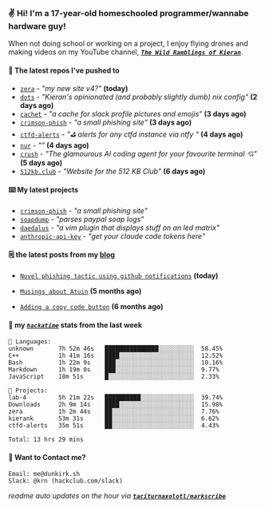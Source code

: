 ### ✌️ Hi! I'm a 17-year-old homeschooled programmer/wannabe hardware guy!

When not doing school or working on a project, I enjoy flying drones and making videos on my YouTube channel, [**_`The Wild Ramblings of Kieran`_**](https://youtube.com/@kieran.rambles).

#### 👷 The latest repos I've pushed to

- [`zera`](https://github.com/taciturnaxolotl/zera) - _"my new site v4?"_ **(today)**
- [`dots`](https://github.com/taciturnaxolotl/dots) - _"Kieran's opinionated (and probably slightly dumb) nix config"_ **(2 days ago)**
- [`cachet`](https://github.com/taciturnaxolotl/cachet) - _"a cache for slack profile pictures and emojis"_ **(3 days ago)**
- [`crimson-phish`](https://github.com/taciturnaxolotl/crimson-phish) - _"a small phishing site"_ **(3 days ago)**
- [`ctfd-alerts`](https://github.com/taciturnaxolotl/ctfd-alerts) - _"⛳ alerts for any ctfd instance via ntfy "_ **(4 days ago)**
- [`nur`](https://github.com/charmbracelet/nur) - _""_ **(4 days ago)**
- [`crush`](https://github.com/charmbracelet/crush) - _"The glamourous AI coding agent for your favourite terminal 💘"_ **(5 days ago)**
- [`512kb.club`](https://github.com/kevquirk/512kb.club) - _"Website for the 512 KB Club"_ **(6 days ago)**

#### ⌨️ My latest projects

- [`crimson-phish`](https://github.com/taciturnaxolotl/crimson-phish) - _"a small phishing site"_
- [`soapdump`](https://github.com/taciturnaxolotl/soapdump) - _"parses paypal soap logs"_
- [`daedalus`](https://github.com/taciturnaxolotl/daedalus) - _"a vim plugin that displays stuff on an led matrix"_
- [`anthropic-api-key`](https://github.com/taciturnaxolotl/anthropic-api-key) - _"get your claude code tokens here"_

#### 🗒️ the latest posts from my [blog](https://dunkirk.sh)

- [`Novel phishing tactic using github notifications`](https://dunkirk.sh/blog/github-phishing/) **(today)**

- [`Musings about Atuin`](https://dunkirk.sh/blog/atuin/) **(5 months ago)**

- [`Adding a copy code button`](https://dunkirk.sh/blog/adding-a-copy-button/) **(6 months ago)**



#### 📡 my [_`hackatime`_](https://waka.hackclub.com) stats from the last week

```text
💾 Languages:
unknown       7h 52m 46s   ███████████████░░░░░░░░░░  58.45%
C++           1h 41m 16s   ████░░░░░░░░░░░░░░░░░░░░░  12.52%
Bash          1h 22m 9s    ███░░░░░░░░░░░░░░░░░░░░░░  10.16%
Markdown      1h 19m 0s    ███░░░░░░░░░░░░░░░░░░░░░░  9.77%
JavaScript    18m 51s      █░░░░░░░░░░░░░░░░░░░░░░░░  2.33%

💼 Projects:
lab-4         5h 21m 22s   ██████████░░░░░░░░░░░░░░░  39.74%
Downloads     2h 9m 14s    ████░░░░░░░░░░░░░░░░░░░░░  15.98%
zera          1h 2m 44s    ██░░░░░░░░░░░░░░░░░░░░░░░  7.76%
kierank       53m 31s      ██░░░░░░░░░░░░░░░░░░░░░░░  6.62%
ctfd-alerts   35m 51s      ██░░░░░░░░░░░░░░░░░░░░░░░  4.43%

Total: 13 hrs 29 mins
```

#### 📮 Want to Contact me?

```text
Email: me@dunkirk.sh
Slack: @krn (hackclub.com/slack)
```

_readme auto updates on the hour via [**`taciturnaxolotl/markscribe`**](https://github.com/taciturnaxolotl/markscribe)_
